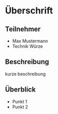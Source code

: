 # Überschrift

## Teilnehmer

* Max Mustermann
* Technik Würze

## Beschreibung

kurze beschreibung

## Überblick

* Punkt 1
* Punkt 2